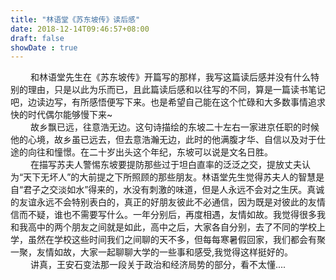 ```yaml
---
title: "林语堂《苏东坡传》读后感"
date: 2018-12-14T09:46:57+08:00
draft: false
showDate : true
---
```

<div style="text-indent:2rem">和林语堂先生在《苏东坡传》开篇写的那样，我写这篇读后感并没有什么特别的理由，只是以此为乐而已，且此篇读后感和以往写的不同，算是一篇读书笔记吧，边读边写，有所感悟便写下来。也是希望自己能在这个忙碌和大多数事情追求快的时代偶尔能够慢下来~</div>
<div style="text-indent:2rem">故乡飘已远，往意浩无边。这句诗描绘的东坡二十左右一家进京任职的时候他的心境，故乡虽已远去，但去意浩瀚无边，此时的他满腹才华、自信以及对于仕途的向往和憧憬。在二十岁出头这个年纪，东坡可以说是文名日胜。</div>
<div style="text-indent:2rem">在描写苏夫人警惕东坡要提防那些过于坦白直率的泛泛之交，提放丈夫认为“天下无坏人”的大前提之下所照顾的那些朋友。林语堂先生觉得苏夫人的智慧是自“君子之交淡如水”得来的，水没有刺激的味道，但是人永远不会对之生厌。真诚的友谊永远不会特别表白的，真正的好朋友彼此不必通信，因为既是对彼此的友情信而不疑，谁也不需要写什么。一年分别后，再度相遇，友情如故。我觉得很多我和我高中的两个朋友之间就是如此，高中之后，大家各自分别，去了不同的学校上学，虽然在学校这些时间我们之间聊的天不多，但每每寒暑假回家，我们都会有聚一聚，友情如故，大家一起聊聊大学的一些事和感受,我觉得这样挺好的。</div>
<div style="text-indent:2rem">讲真，王安石变法那一段关于政治和经济局势的部分，看不太懂....</div>